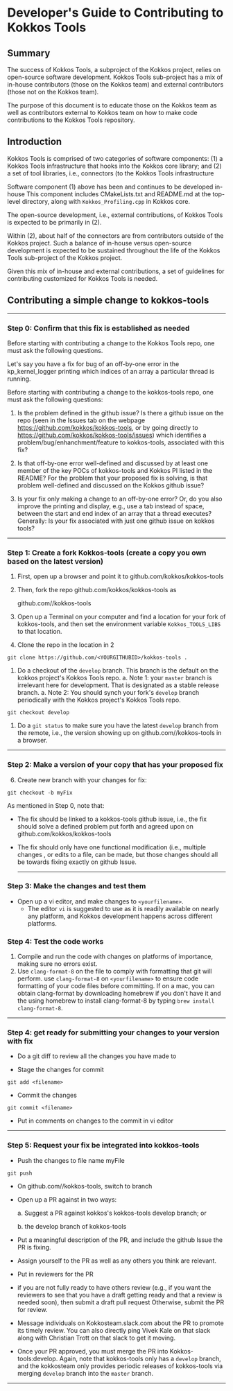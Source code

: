 # Developer's Guide to Contributing to Kokkos Tools

## Summary 

The success of Kokkos Tools, a subproject of the Kokkos project, relies on open-source software development. Kokkos Tools sub-project has a mix of in-house contributors (those on the Kokkos team) and external contributors (those not on the Kokkos team). 

The purpose of this document is to educate those on the Kokkos team as well as contributors external to Kokkos team on how
to make code contributions to the Kokkos Tools repository. 

## Introduction 

Kokkos Tools is comprised of two categories of software components: 
(1) a Kokkos Tools infrastructure that hooks into the Kokkos core library; and
(2) a set of tool libraries, i.e., connectors (to the Kokkos Tools infrastructure 

Software component (1) above has been and continues to be developed in-house
This component includes CMakeLists.txt and README.md at the top-level directory, along with `Kokkos_Profiling.cpp` 
in Kokkos core. 

The open-source development, i.e., external contributions, of Kokkos Tools is expected to be primarily in (2). 

Within (2), about half of the connectors are from contributors outside of the Kokkos project. Such a balance of in-house versus open-source development 
is expected to be sustained throughout the life of the Kokkos Tools sub-project of the Kokkos project.

Given this mix of in-house and external contributions, a set of guidelines for contributing customized for Kokkos Tools is needed. 

## Contributing a simple change to kokkos-tools 

------------
### Step 0: Confirm that this fix is established as needed

Before starting with contributing a change to the Kokkos Tools repo, one must ask the following questions. 

Let's say you have a fix for bug of an off-by-one error in the kp_kernel_logger printing which indices of an array a particular thread is running.  

Before starting with contributing a change to the kokkos-tools repo, one must ask the following questions: 

1. Is the problem defined in the github issue? Is there a github issue on the repo (seen in the Issues tab on the webpage https://github.com/kokkos/kokkos-tools, or by going directly to https://github.com/kokkos/kokkos-tools/issues) which identifies a problem/bug/enhanchment/feature to kokkos-tools, associated with this fix? 
 
2. Is that off-by-one error well-defined and discussed by at least one member of the key POCs of kokkos-tools and Kokkos PI listed in the README? For the problem that your proposed fix is solving, is that problem well-defined and discussed on the Kokkos github issue? 

3. Is your fix only making a change to an off-by-one error? Or, do you also improve the printing and display, e.g., use a tab instead of space, between the start and end index of an array that a thread executes? Generally: Is your fix associated with just one github issue on kokkos tools? 

-----------

### Step 1: Create a fork Kokkos-tools  (create a copy you own based on the latest version)  

1. First, open up a browser and point it to github.com/kokkos/kokkos-tools

1. Then, fork the repo github.com/kokkos/kokkos-tools as 

    github.com/<YOURGITHUBID>/kokkos-tools 

1. Open up a Terminal on your computer and find a location for your fork of kokkos-tools, and then set the environment variable `Kokkos_TOOLS_LIBS` to that location. 

1. Clone the repo in the location in 2

 `git clone https://github.com/<YOURGITHUBID>/kokkos-tools .`
 
1. Do a checkout of the `develop` branch. This branch is the default on the kokkos project's Kokkos Tools repo. 
     a. Note 1: your `master` branch is irrelevant here for development. That is designated as a stable release branch. 
     a. Note 2: You should synch your fork's `develop` branch periodically with the Kokkos project's Kokkos Tools repo. 

  `git checkout develop`

1. Do a `git status` to make sure you have the latest `develop` branch from the remote, i.e., the version showing up on github.com/<YOURGITHUBID>/kokkos-tools in a browser. 
  
  ---- 
  
### Step 2: Make a version of your copy that has your proposed fix
6. Create new branch with your changes for fix: 

 `git checkout -b myFix` 

As mentioned in Step 0, note that: 

* The fix should be linked to a kokkos-tools github issue, i.e., the fix should solve a defined problem put forth and agreed upon on github.com/kokkos/kokkos-tools

* The fix should only have one functional modification (i.e., multiple changes , or edits to a file, can be made, but those changes should all be towards fixing exactly on github Issue. 
 
  
  -------

### Step 3: Make the changes and test them 

* Open up a vi editor, and make changes to `<yourfilename>`. 
    - The editor `vi` is suggested to use as it is readily available on nearly any platform, and Kokkos development happens across different platforms.


### Step 4: Test the code works

1. Compile and run the code with changes on platforms of importance, making sure no errors exist.
2. Use `clang-format-8` on the file to comply with formatting that git will perform.
 use `clang-format-8` on `<yourfilename>` to ensure code formatting of your code files before committing. If on a mac, you can obtain clang-format by downloading homebrew if you don't have it and the using homebrew to install clang-format-8 by typing `brew install clang-format-8`. 


-----
  
### Step 4: get ready for submitting your changes to your version with fix 

* Do a git diff to review all the changes you have made to <yourfilename> 

* Stage the changes for commit 

`git add <filename>` 


* Commit the changes 
 
 `git commit <filename>`   


* Put in comments on changes to the commit in vi editor

-------

### Step 5: Request your fix be integrated into kokkos-tools
* Push the changes to file name myFile 


 `git push` 


* On github.com/<yourGITHUBID>/kokkos-tools, switch to branch <myChange>

* Open up a PR against in two ways: 

   a. Suggest a PR against kokkos's kokkos-tools develop branch; or

   b. the develop branch of kokkos-tools 
 
 * Put a meaningful description of the PR, and include the github Issue the PR is fixing. 
 
 * Assign yourself to the PR as well as any others you think are relevant. 
 
 * Put in reviewers for the PR

 * if you are not fully ready to have others review (e.g., if you 
 want the reviewers to see that you have a draft getting ready and that a review is needed soon), then submit a draft pull request 
 Otherwise, submit the PR for review. 
 
 * Message individuals on Kokkosteam.slack.com about the PR to promote its timely review. You can also directly ping Vivek Kale on that slack along with Christian Trott on that slack to get it moving.
 
 * Once your PR approved, you must merge the PR into Kokkos-tools:develop. Again, note that kokkos-tools only has a `develop` branch, and the kokkosteam only provides periodic releases of kokkos-tools via merging `develop` branch into the `master` branch.
  
-----------

 
